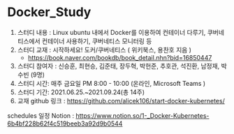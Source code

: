 # Docker_Study

1) 스터디 내용 : Linux ubuntu 내에서 Docker를 이용하여 컨테이너 다루기, 쿠버네티스에서 컨테이너 사용하기, 쿠버네티스 모니터링 등
2) 스터디 교재 : 시작하세요! 도커/쿠버네티스 ( 위키북스, 용찬호 지음 )
    - https://book.naver.com/bookdb/book_detail.nhn?bid=16850447
3) 스터디 참여자 : 신승훈, 최현승, 김준태, 장두혁, 박헌준, 추호관, 석진환, 남정재, 박수빈 (9명)
4) 스터디 시간: 매주 금요일 PM 8:00 - 10:00 (온라인, Microsoft Teams )
5) 스터디 기간: 2021.06.25.~2021.09.24(총 14주)
6) 교재 github 링크 : https://github.com/alicek106/start-docker-kubernetes/

schedules 일정 Notion : https://www.notion.so/1-_Docker-Kubernetes-6b4bf228b62f4c519beeb3a92d9b0544
